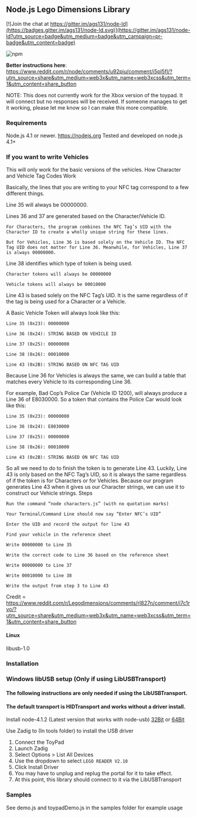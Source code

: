 ## Node.js Lego Dimensions Library

[![Join the chat at https://gitter.im/ags131/node-ld](https://badges.gitter.im/ags131/node-ld.svg)](https://gitter.im/ags131/node-ld?utm_source=badge&utm_medium=badge&utm_campaign=pr-badge&utm_content=badge)

![npm](https://nodei.co/npm/node-ld.png "NPM")

**Better instructions here**: https://www.reddit.com/r/node/comments/u92piu/comment/i5pl5fl/?utm_source=share&utm_medium=web3x&utm_name=web3xcss&utm_term=1&utm_content=share_button

NOTE: This does not currently work for the Xbox version of the toypad. It will connect but no responses will be received. If someone manages to get it working, please let me know so I can make this more compatible.

### Requirements 
Node.js 4.1 or newer. https://nodejs.org
Tested and developed on node.js 4.1+

### If you want to write Vehicles

 This will only work for the basic versions of the vehicles.
How Character and Vehicle Tag Codes Work

Basically, the lines that you are writing to your NFC tag correspond to a few different things.

Line 35 will always be 00000000.

Lines 36 and 37 are generated based on the Character/Vehicle ID.

    For Characters, the program combines the NFC Tag’s UID with the Character ID to create a wholly unique string for these lines.

    But for Vehicles, Line 36 is based solely on the Vehicle ID. The NFC Tag UID does not matter for Line 36. Meanwhile, for Vehicles, Line 37 is always 00000000.

Line 38 identifies which type of token is being used.

    Character tokens will always be 00000000

    Vehicle tokens will always be 00010000

Line 43 is based solely on the NFC Tag’s UID. It is the same regardless of if the tag is being used for a Character or a Vehicle.

A Basic Vehicle Token will always look like this:

    Line 35 (0x23): 00000000

    Line 36 (0x24): STRING BASED ON VEHICLE ID

    Line 37 (0x25): 00000000

    Line 38 (0x26): 00010000

    Line 43 (0x2B): STRING BASED ON NFC TAG UID

Because Line 36 for Vehicles is always the same, we can build a table that matches every Vehicle to its corresponding Line 36.

For example, Bad Cop’s Police Car (Vehicle ID 1200), will always produce a Line 36 of E8030000. So a token that contains the Police Car would look like this:

    Line 35 (0x23): 00000000

    Line 36 (0x24): E8030000

    Line 37 (0x25): 00000000

    Line 38 (0x26): 00010000

    Line 43 (0x2B): STRING BASED ON NFC TAG UID

So all we need to do to finish the token is to generate Line 43. Luckily, Line 43 is only based on the NFC Tag’s UID, so it is always the same regardless of if the token is for Characters or for Vehicles. Because our program generates Line 43 when it gives us our Character strings, we can use it to construct our Vehicle strings.
Steps

    Run the command “node characters.js” (with no quotation marks)

    Your Terminal/Command Line should now say “Enter NFC’s UID”

    Enter the UID and record the output for line 43

    Find your vehicle in the reference sheet

    Write 00000000 to Line 35

    Write the correct code to Line 36 based on the reference sheet

    Write 00000000 to Line 37

    Write 00010000 to Line 38

    Write the output from step 3 to Line 43
Credit = https://www.reddit.com/r/Legodimensions/comments/rl827n/comment/i7c1rvo/?utm_source=share&utm_medium=web3x&utm_name=web3xcss&utm_term=1&utm_content=share_button

#### Linux 
libusb-1.0

### Installation

### Windows libUSB setup (Only if using LibUSBTransport)
#### The following instructions are only needed if using the LibUSBTransport. 
#### The default transport is HIDTransport and works without a driver install.
Install node-4.1.2 (Latest version that works with node-usb)
[32Bit](https://nodejs.org/dist/v4.1.2/node-v4.1.2-x86.msi)
or
[64Bit](https://nodejs.org/dist/v4.1.2/node-v4.1.2-x64.msi)

Use Zadig to (In tools folder) to install the USB driver

1. Connect the ToyPad
2. Launch Zadig
3. Select Options > List All Devices
4. Use the dropdown to select `LEGO READER V2.10`
5. Click Install Driver
6. You may have to unplug and replug the portal for it to take effect.
7. At this point, this library should connect to it via the LibUSBTransport

### Samples

See demo.js and toypadDemo.js in the samples folder for example usage



